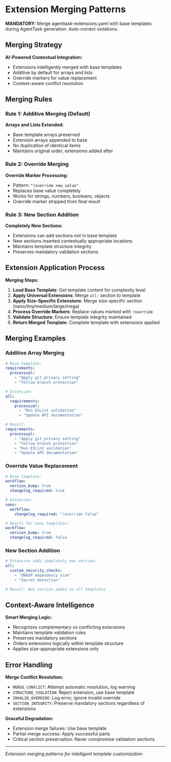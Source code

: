 # Extension Merging Patterns

**MANDATORY:** Merge agenttask-extensions.yaml with base templates during AgentTask generation. Auto-correct violations.

## Merging Strategy

**AI-Powered Contextual Integration:**
- Extensions intelligently merged with base templates
- Additive by default for arrays and lists
- Override markers for value replacement
- Context-aware conflict resolution

## Merging Rules

### Rule 1: Additive Merging (Default)
**Arrays and Lists Extended:**
- Base template arrays preserved
- Extension arrays appended to base
- No duplication of identical items
- Maintains original order, extensions added after

### Rule 2: Override Merging
**Override Marker Processing:**
- Pattern: `"!override new_value"`
- Replaces base value completely
- Works for strings, numbers, booleans, objects
- Override marker stripped from final result

### Rule 3: New Section Addition
**Completely New Sections:**
- Extensions can add sections not in base template
- New sections inserted contextually appropriate locations
- Maintains template structure integrity
- Preserves mandatory validation sections

## Extension Application Process

**Merging Steps:**
1. **Load Base Template**: Get template content for complexity level
2. **Apply Universal Extensions**: Merge `all:` section to template
3. **Apply Size-Specific Extensions**: Merge size-specific section (nano/tiny/medium/large/mega)
4. **Process Override Markers**: Replace values marked with `!override`
5. **Validate Structure**: Ensure template integrity maintained
6. **Return Merged Template**: Complete template with extensions applied

## Merging Examples

### Additive Array Merging
```yaml
# Base template:
requirements:
  processual:
    - "Apply git_privacy setting"
    - "Follow branch protection"

# Extension:
all:
  requirements:
    processual:
      - "Run ESLint validation"
      - "Update API documentation"

# Result:
requirements:
  processual:
    - "Apply git_privacy setting"
    - "Follow branch protection"
    - "Run ESLint validation"
    - "Update API documentation"
```

### Override Value Replacement
```yaml
# Base template:
workflow:
  version_bump: true
  changelog_required: true

# Extension:
nano:
  workflow:
    changelog_required: "!override false"

# Result for nano templates:
workflow:
  version_bump: true
  changelog_required: false
```

### New Section Addition
```yaml
# Extension adds completely new section:
all:
  custom_security_checks:
    - "OWASP dependency scan"
    - "Secret detection"

# Result: New section added to all templates
```

## Context-Aware Intelligence

**Smart Merging Logic:**
- Recognizes complementary vs conflicting extensions
- Maintains template validation rules
- Preserves mandatory sections
- Orders extensions logically within template structure
- Applies size-appropriate extensions only

## Error Handling

**Merge Conflict Resolution:**
- `MERGE_CONFLICT`: Attempt automatic resolution, log warning
- `STRUCTURE_VIOLATION`: Reject extension, use base template
- `INVALID_OVERRIDE`: Log error, ignore invalid override
- `SECTION_INTEGRITY`: Preserve mandatory sections regardless of extensions

**Graceful Degradation:**
- Extension merge failures: Use base template
- Partial merge success: Apply successful parts
- Critical section preservation: Never compromise validation sections

---
*Extension merging patterns for intelligent template customization*
